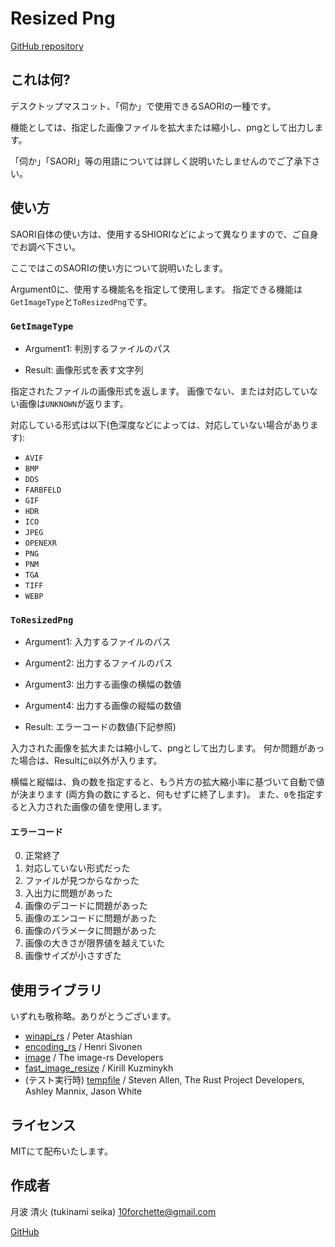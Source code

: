 # Resized Png

[GitHub repository](https://github.com/tukinami/saori-resized-png)

## これは何?

デスクトップマスコット、「伺か」で使用できるSAORIの一種です。

機能としては、指定した画像ファイルを拡大または縮小し、pngとして出力します。

「伺か」「SAORI」等の用語については詳しく説明いたしませんのでご了承下さい。

## 使い方

SAORI自体の使い方は、使用するSHIORIなどによって異なりますので、ご自身でお調べ下さい。

ここではこのSAORIの使い方について説明いたします。

Argument0に、使用する機能名を指定して使用します。
指定できる機能は`GetImageType`と`ToResizedPng`です。

### `GetImageType`

+ Argument1: 判別するファイルのパス

+ Result: 画像形式を表す文字列

指定されたファイルの画像形式を返します。
画像でない、または対応していない画像は`UNKNOWN`が返ります。

対応している形式は以下(色深度などによっては、対応していない場合があります):

+ `AVIF`
+ `BMP`
+ `DDS`
+ `FARBFELD`
+ `GIF`
+ `HDR`
+ `ICO`
+ `JPEG`
+ `OPENEXR`
+ `PNG`
+ `PNM`
+ `TGA`
+ `TIFF`
+ `WEBP`

### `ToResizedPng`

+ Argument1: 入力するファイルのパス
+ Argument2: 出力するファイルのパス
+ Argument3: 出力する画像の横幅の数値
+ Argument4: 出力する画像の縦幅の数値

+ Result: エラーコードの数値(下記参照)

入力された画像を拡大または縮小して、pngとして出力します。
何か問題があった場合は、Resultに`0`以外が入ります。

横幅と縦幅は、負の数を指定すると、もう片方の拡大縮小率に基づいて自動で値が決まります
(両方負の数にすると、何もせずに終了します)。
また、`0`を指定すると入力された画像の値を使用します。

#### エラーコード

0. 正常終了
1. 対応していない形式だった
2. ファイルが見つからなかった
3. 入出力に問題があった
4. 画像のデコードに問題があった
5. 画像のエンコードに問題があった
6. 画像のパラメータに問題があった
7. 画像の大きさが限界値を越えていた
8. 画像サイズが小さすぎた

## 使用ライブラリ

いずれも敬称略。ありがとうございます。

+ [winapi\_rs](https://github.com/retep998/winapi-rs) / Peter Atashian
+ [encoding\_rs](https://github.com/hsivonen/encoding_rs) / Henri Sivonen
+ [image](https://github.com/image-rs/image) / The image-rs Developers
+ [fast\_image\_resize](https://github.com/cykooz/fast_image_resize) / Kirill Kuzminykh
+ (テスト実行時) [tempfile](https://github.com/Stebalien/tempfile) / Steven Allen, The Rust Project Developers, Ashley Mannix, Jason White


## ライセンス

MITにて配布いたします。

## 作成者

月波 清火 (tukinami seika) <10forchette@gmail.com>

[GitHub](https://github.com/tukinami/saori-resized-png)
